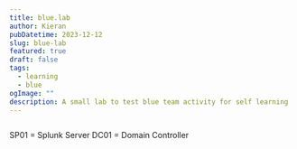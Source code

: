 ```yaml
---
title: blue.lab
author: Kieran
pubDatetime: 2023-12-12
slug: blue-lab
featured: true
draft: false
tags:
  - learning
  - blue
ogImage: ""
description: A small lab to test blue team activity for self learning
---
```


<img src="/images/blue-lab.png" alt="" >

SP01 = Splunk Server
DC01 = Domain Controller